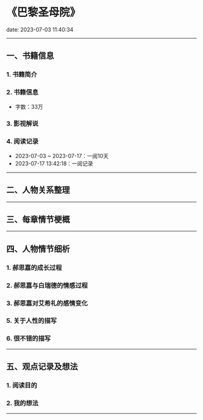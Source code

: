 # 《巴黎圣母院》
date: 2023-07-03 11:40:34

---

## 一、书籍信息

### 1. 书籍简介

### 2. 书籍信息

- 字数：33万


### 3. 影视解说


### 4. 阅读记录

- 2023-07-03 ~ 2023-07-17：一阅10天
- 2023-07-17 13:42:18：一阅记录

---

## 二、人物关系整理

---

## 三、每章情节梗概

---

## 四、人物情节细析

### 1. 郝思嘉的成长过程

### 2. 郝思嘉与白瑞德的情感过程

### 3. 郝思嘉对艾希礼的感情变化

### 5. 关于人性的描写

### 6. 很不错的描写

---

## 五、观点记录及想法

### 1. 阅读目的


### 2. 我的想法 

---

